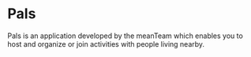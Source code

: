 # Pals

Pals is an application developed by the meanTeam which enables you to host and organize or join activities with people living nearby.
